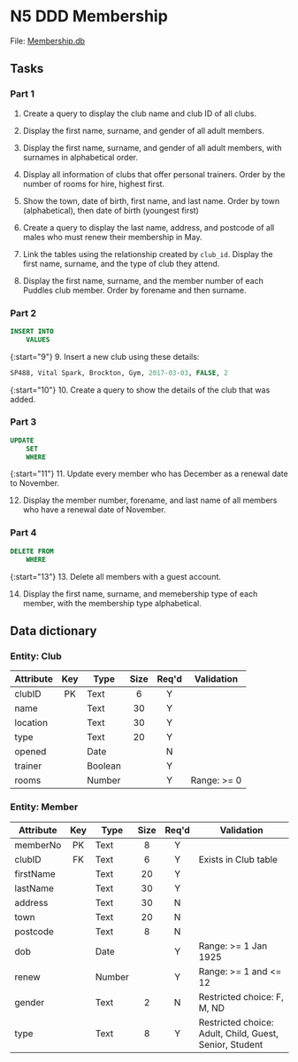 # N5 DDD Membership


File: [Membership.db](assets/Membership.db "Download file")


## Tasks


### Part 1

1. Create a query to display the club name and club ID of all clubs.

2. Display the first name, surname, and gender of all adult members.

3. Display the first name, surname, and gender of all adult members, with surnames in alphabetical order.

4. Display all information of clubs that offer personal trainers.  Order by the number of rooms for hire, highest first.

5. Show the town, date of birth, first name, and last name.  Order by town (alphabetical), then date of birth (youngest first)

6. Create a query to display the last name, address, and postcode of all males who must renew their membership in May.

7. Link the tables using the relationship created by `club_id`.  Display the first name, surname, and the type of club they attend.

8. Display the first name, surname, and the member number of each Puddles club member.  Order by forename and then surname.


### Part 2

``` sql
INSERT INTO
    VALUES
```

{:start="9"}
9. Insert a new club using these details:

``` sql
SP488, Vital Spark, Brockton, Gym, 2017-03-03, FALSE, 2
```

{:start="10"}
10. Create a query to show the details of the club that was added.


### Part 3

``` sql
UPDATE
    SET
    WHERE
```

{:start="11"}
11. Update every member who has December as a renewal date to November.

12. Display the member number, forename, and last name of all members who have a renewal date of November.


### Part 4

``` sql
DELETE FROM
    WHERE
```

{:start="13"}
13. Delete all members with a guest account.

14. Display the first name, surname, and memebership type of each member, with the membership type alphabetical.


## Data dictionary

### Entity: Club

| Attribute | Key   | Type    | Size  | Req'd | Validation |
| --------- | :---: | ----    | :---: | :---: | ---------- |
| clubID    | PK    | Text    | 6     | Y     |            |
| name      |       | Text    | 30    | Y     |            |
| location  |       | Text    | 30    | Y     |            |
| type      |       | Text    | 20    | Y     |            |
| opened    |       | Date    |       | N     |            |
| trainer   |       | Boolean |       | Y     |            |
| rooms     |       | Number  |       | Y     | Range: >= 0 |


### Entity: Member

| Attribute | Key   | Type   | Size  | Req'd | Validation |
| --------- | :---: | ----   | :---: | :---: | ---------- |
| memberNo  | PK    | Text   | 8     | Y     |            |
| clubID    | FK    | Text   | 6     | Y     | Exists in Club table |
| firstName |       | Text   | 20    | Y     |            |
| lastName  |       | Text   | 30    | Y     |            |
| address   |       | Text   | 30    | N     |            |
| town      |       | Text   | 20    | N     |            |
| postcode  |       | Text   | 8     | N     |            |
| dob       |       | Date   |       | Y     | Range: >= 1 Jan 1925 |
| renew     |       | Number |       | Y     | Range: >= 1 and <= 12 |
| gender    |       | Text   | 2     | N     | Restricted choice: F, M, ND |
| type      |       | Text   | 8     | Y     | Restricted choice: Adult, Child, Guest, Senior, Student |

